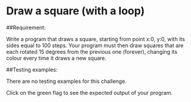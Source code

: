 # Draw a square (with a loop)

##Requirement:

Write a program that draws a square, starting from point x:0, y:0, with its sides equal to 100 steps. Your program must then draw squares that are each rotated 15 degrees from the previous one (forever), changing its colour every time it draws a new square. 

##Testing examples:

There are no testing examples for this challenge.

Click on the green flag to see the expected output of your program.
